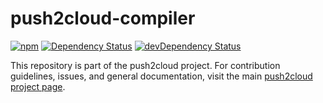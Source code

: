 # push2cloud-compiler

[![npm](https://img.shields.io/npm/v/push2cloud-compiler.svg)](https://npmjs.org/package/push2cloud-compiler)
[![Dependency Status](https://david-dm.org/push2cloud/compiler.svg)](https://david-dm.org/push2cloud/compiler)
[![devDependency Status](https://david-dm.org/push2cloud/compiler/dev-status.svg)](https://david-dm.org/push2cloud/compiler#info=devDependencies)

This repository is part of the push2cloud project. For contribution guidelines, issues, and general documentation, visit the main [push2cloud project page](https://github.com/push2cloud/push2cloud).
